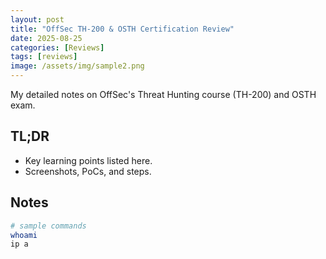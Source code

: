 ```yaml
---
layout: post
title: "OffSec TH-200 & OSTH Certification Review"
date: 2025-08-25
categories: [Reviews]
tags: [reviews]
image: /assets/img/sample2.png
---
```


My detailed notes on OffSec's Threat Hunting course (TH-200) and OSTH exam.

## TL;DR
- Key learning points listed here.
- Screenshots, PoCs, and steps.

## Notes
```bash
# sample commands
whoami
ip a
```
